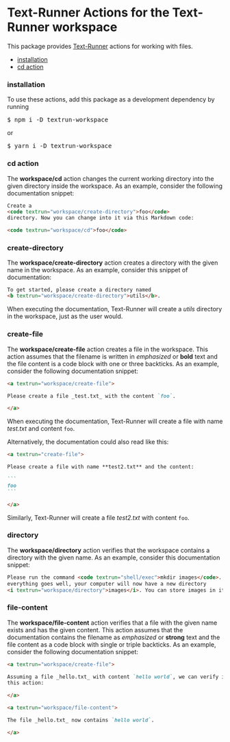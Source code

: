 # Text-Runner Actions for the Text-Runner workspace

This package provides [Text-Runner](https://github.com/kevgo/text-runner)
actions for working with files.

- [installation](#installation)
- [cd action](#cd-action)

### installation

To use these actions, add this package as a development dependency by running

<pre textrun="npm/install">
$ npm i -D textrun-workspace
</pre>

or

<pre textrun="npm/install">
$ yarn i -D textrun-workspace
</pre>

### cd action

The <b textrun="action/name-full">workspace/cd</b> action changes the current
working directory into the given directory inside the workspace. As an example,
consider the following documentation snippet:

<a textrun="run-in-textrunner">

```html
Create a
<code textrun="workspace/create-directory">foo</code>
directory. Now you can change into it via this Markdown code:

<code textrun="workspace/cd">foo</code>
```

</a>

### create-directory

The <b textrun="action/name-full">workspace/create-directory</b> action creates
a directory with the given name in the workspace. As an example, consider this
snippet of documentation:

<a textrun="run-in-textrunner">

```html
To get started, please create a directory named
<b textrun="workspace/create-directory">utils</b>.
```

</a>

When executing the documentation, Text-Runner will create a
<i textrun="workspace/directory">utils</i> directory in the workspace, just as
the user would.

### create-file

The <b textrun="action/name-full">workspace/create-file</b> action creates a
file in the workspace. This action assumes that the filename is written in
_emphasized_ or **bold** text and the file content is a code block with one or
three backticks. As an example, consider the following documentation snippet:

<a textrun="run-in-textrunner">

```markdown
<a textrun="workspace/create-file">

Please create a file _test.txt_ with the content `foo`.

</a>
```

</a>

When executing the documentation, Text-Runner will create a file with name
<a textrun="workspace/file-content">_test.txt_ and content `foo`</a>.

Alternatively, the documentation could also read like this:

<a textrun="run-in-textrunner">

````markdown
<a textrun="create-file">

Please create a file with name **test2.txt** and the content:

```
foo
```

</a>
````

</a>

Similarly, Text-Runner will create a file
<a textrun="workspace/file-content">_test2.txt_ with content `foo`</a>.

### directory

The <b textrun="action/name-full">workspace/directory</b> action verifies that
the workspace contains a directory with the given name. As an example, consider
this documentation snippet:

<a textrun="run-in-textrunner">

```markdown
Please run the command <code textrun="shell/exec">mkdir images</code>. If
everything goes well, your computer will now have a new directory
<i textrun="workspace/directory">images</i>. You can store images in it.
```

</a>

### file-content

The <b textrun="action/name-full">workspace/file-content</b> action verifies
that a file with the given name exists and has the given content. This action
assumes that the documentation contains the filename as _emphasized_ or
**strong** text and the file content as a code block with single or triple
backticks. As an example, consider the following documentation snippet:

<a textrun="run-in-textrunner">

```markdown
<a textrun="workspace/create-file">

Assuming a file _hello.txt_ with content `hello world`, we can verify it via
this action:

</a>

<a textrun="workspace/file-content">

The file _hello.txt_ now contains `hello world`.

</a>
```
